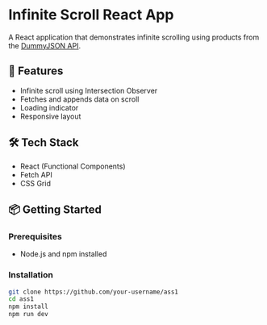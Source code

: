 # Infinite Scroll React App

A React application that demonstrates infinite scrolling using products from the [DummyJSON API](https://dummyjson.com/products).

## 🚀 Features

- Infinite scroll using Intersection Observer
- Fetches and appends data on scroll
- Loading indicator
- Responsive layout

## 🛠️ Tech Stack

- React (Functional Components)
- Fetch API
- CSS Grid

## 📦 Getting Started

### Prerequisites

- Node.js and npm installed

### Installation

```bash
git clone https://github.com/your-username/ass1
cd ass1
npm install
npm run dev
